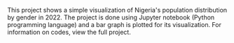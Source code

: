 This project shows a simple visualization of Nigeria's population distribution by gender in 2022. The project is done using Jupyter notebook (Python programming language) and a bar graph is plotted for its visualization. For information on codes, view the full project. 

